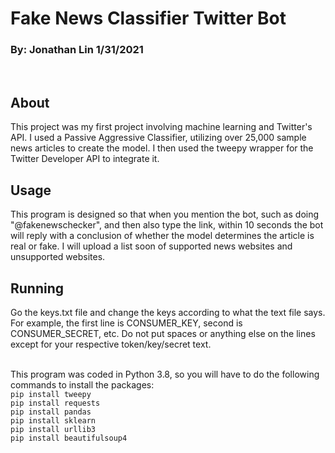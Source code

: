 # Fake News Classifier Twitter Bot
### By: Jonathan Lin 1/31/2021
<br/>

## About
This project was my first project involving machine learning and Twitter's API. I used a Passive Aggressive Classifier, utilizing over 25,000 sample news articles to create the model. I then used the tweepy wrapper for the Twitter Developer API to integrate it.

## Usage
This program is designed so that when you mention the bot, such as doing "@fakenewschecker", and then also type the link, within 10 seconds the bot will reply with a conclusion of whether the model determines the article is real or fake. I will upload a list soon of supported news websites and unsupported websites.

## Running
Go the keys.txt file and change the keys according to what the text file says. For example, the first line is CONSUMER_KEY, second is CONSUMER_SECRET, etc. Do not put spaces or anything else on the lines except for your respective token/key/secret text.\
<br/>

This program was coded in Python 3.8, so you will have to do the following commands to install the packages:\
`pip install tweepy`\
`pip install requests`\
`pip install pandas`\
`pip install sklearn`\
`pip install urllib3`\
`pip install beautifulsoup4`
